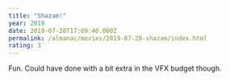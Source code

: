 ```yaml
---
title: "Shazam!"
year: 2019
date: 2019-07-28T17:09:40.000Z
permalink: /almanac/movies/2019-07-28-shazam/index.html
rating: 3
---
```


Fun. Could have done with a bit extra in the VFX budget though.